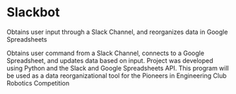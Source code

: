 # Slackbot
Obtains user input through a Slack Channel, and reorganizes data in Google Spreadsheets

Obtains user command from a Slack Channel, connects to a Google Spreadsheet, and updates data based on input.
Project was developed using Python and the Slack and Google Spreadsheets API.
This program will be used as a data reorganizational tool for the Pioneers in Engineering Club Robotics Competition
